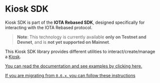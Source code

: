 # Kiosk SDK

Kiosk SDK is part of the **IOTA Rebased SDK**, designed specifically for interacting with the IOTA Rebased protocol. 

> **Note**: This technology is currently available **only on Testnet and Devnet**, and is **not yet supported on Mainnet**.

This Kiosk SDK library provides different utilities to interact/create/manage a
[Kiosk](https://github.com/iotaledger/iota/tree/main/kiosk).

[You can read the documentation and see examples by clicking here.](https://docs.iota.org/references/ts-sdk/kiosk)

[If you are migrating from `0.6.x`, you can follow these instructions](https://docs.iota.org/references/ts-sdk/kiosk/from-v1)
